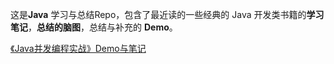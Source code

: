 这是**Java** 学习与总结Repo，包含了最近读的一些经典的 Java 开发类书籍的**学习笔记**，**总结的脑图**，总结与补充的 **Demo**。

 [《Java并发编程实战》Demo与笔记 ](https://github.com/funnycoding/java_learning/tree/master/java_concurrency_in_practice) 

